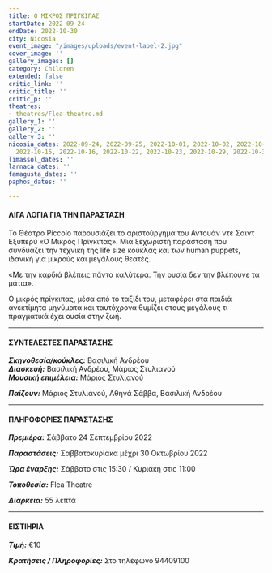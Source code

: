 ```yaml
---
title: Ο ΜΙΚΡΟΣ ΠΡΙΓΚΙΠΑΣ
startDate: 2022-09-24
endDate: 2022-10-30
city: Nicosia
event_image: "/images/uploads/event-label-2.jpg"
cover_image: ''
gallery_images: []
category: Children
extended: false
critic_link: ''
critic_title: ''
critic_p: ''
theatres:
- theatres/Flea-theatre.md
gallery_1: ''
gallery_2: ''
gallery_3: ''
nicosia_dates: 2022-09-24, 2022-09-25, 2022-10-01, 2022-10-02, 2022-10-08, 2022-10-09,
  2022-10-15, 2022-10-16, 2022-10-22, 2022-10-23, 2022-10-29, 2022-10-30
limassol_dates: ''
larnaca_dates: ''
famagusta_dates: ''
paphos_dates: ''

---
```

#### ΛΙΓΑ ΛΟΓΙΑ ΓΙΑ ΤΗΝ ΠΑΡΑΣΤΑΣΗ

Το Θέατρο Piccolo παρουσιάζει το αριστούργημα του Αντουάν ντε Σαιντ Εξυπερύ «Ο Μικρός Πρίγκιπας». Μια ξεχωριστή παράσταση που συνδυάζει την τεχνική της life size κούκλας και των human puppets, ιδανική για μικρούς και μεγάλους θεατές.

«Με την καρδιά βλέπεις πάντα καλύτερα. Την ουσία δεν την βλέπουνε τα μάτια».

Ο μικρός πρίγκιπας, μέσα από το ταξίδι του, μεταφέρει στα παιδιά ανεκτίμητα μηνύματα και ταυτόχρονα θυμίζει στους μεγάλους τι πραγματικά έχει ουσία στην ζωή.

***

#### ΣΥΝΤΕΛΕΣΤΕΣ ΠΑΡΑΣΤΑΣΗΣ

**_Σκηνοθεσία/κούκλες:_** Βασιλική Ανδρέου  
**_Διασκευή:_** Βασιλική Ανδρέου, Μάριος Στυλιανού  
**_Μουσική επιμέλεια:_** Μάριος Στυλιανού

**_Παίζουν:_** Μάριος Στυλιανού, Αθηνά Σάββα, Βασιλική Ανδρέου

***

#### ΠΛΗΡΟΦΟΡΙΕΣ ΠΑΡΑΣΤΑΣΗΣ

**_Πρεμιέρα:_** Σάββατο 24 Σεπτεμβρίου 2022

**_Παραστάσεις:_** Σαββατοκυρίακα μέχρι 30 Οκτωβρίου 2022

**_Ώρα έναρξης:_** Σάββατο στις 15:30 / Κυριακή στις 11:00

**_Τοποθεσία:_** Flea Theatre

**_Διάρκεια:_** 55 λεπτά

***

#### ΕΙΣΤΙΗΡΙΑ

**_Τιμή:_** €10

**_Κρατήσεις / Πληροφορίες:_** Στο τηλέφωνο 94409100